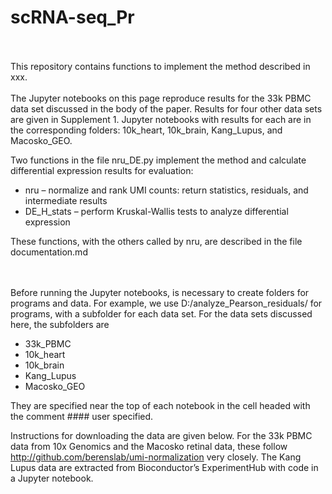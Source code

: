 # scRNA-seq_Pr
<br><br>
This repository contains functions to implement the method described in xxx.
<br><br>
The Jupyter notebooks on this page reproduce results for the 33k PBMC data set discussed in the body of the paper.  Results for four other data sets are given in Supplement 1.   Jupyter notebooks with results for each are in the corresponding folders: 10k_heart, 10k_brain, Kang_Lupus, and Macosko_GEO.

Two functions in the file   nru_DE.py implement the method and calculate differential expression results for evaluation:
-	nru – normalize and rank UMI counts: return statistics, residuals, and intermediate results 
-	DE_H_stats – perform Kruskal-Wallis tests to analyze differential expression

These functions, with the others called by nru, are described in the file documentation.md
<br><br><br>



Before running the Jupyter notebooks, is necessary to create folders for programs and data.  For example, we use  D:/analyze_Pearson_residuals/ for programs, with a subfolder for each data set.
For the data sets discussed here, the subfolders are  
-	33k_PBMC
-	10k_heart
-	10k_brain
-	Kang_Lupus
-	Macosko_GEO

They are specified near the top of each notebook in the cell headed with the comment #### user specified. 

Instructions for downloading the data are given below.  For the 33k PBMC  data from 10x Genomics and the Macosko retinal data, these follow http://github.com/berenslab/umi-normalization  very closely.  The Kang Lupus data are extracted from Bioconductor’s  ExperimentHub with code in a Jupyter notebook. 
<br><br>
